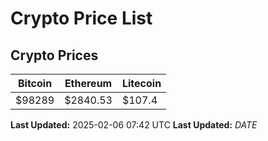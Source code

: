 # Crypto Price List

## Crypto Prices
| Bitcoin | Ethereum | Litecoin |
| ------- | -------- | -------- |
| $98289 | $2840.53 | $107.4 |
**Last Updated:** 2025-02-06 07:42 UTC
**Last Updated:** $DATE$
